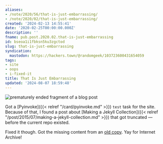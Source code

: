 ```yaml
---
aliases:
- /note/2020/56/that-is-just-embarrassing/
- /note/2020/02/that-is-just-embarrassing/
created: '2024-02-13 14:55:41'
date: '2020-02-25T00:00:00.000Z'
description: ''
fname: pub.post.2020.02.that-is-just-embarrassing
id: bseoa1i1fbksn5ku3zgctod
slug: that-is-just-embarrassing
syndication:
  mastodon: https://hackers.town/@randomgeek/103723600431654059
tags:
- site
- oops
- i-fixed-it
title: That Is Just Embarrassing
updated: '2024-08-07 18:59:48'
---
```


![prematurely ended fragment of a blog post](assets/img/2020/cover-2020-02-25.png "Where's the rest of the post?")

Got a [Pyinvoke]({{< relref "/card/pyinvoke.md" >}}) `test` task for the site. Because of that, I found a post about [Making a Jekyll Collection]({{< relref "/post/2015/07/making-a-jekyll-collection.md" >}}) that got truncated — before the current repo existed.

Fixed it though. Got the missing content from an [old copy](https://web.archive.org/web/20160318224730/http://randomgeekery.org/post/2015/making-a-jekyll-collection). Yay for Internet Archive\!